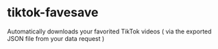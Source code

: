 # tiktok-favesave
Automatically downloads your favorited TikTok videos ( via the exported JSON file from your data request )
